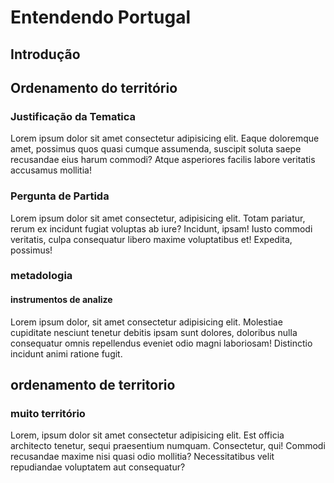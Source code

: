 <!DOCTYPE html>
<html lang="pt-br">
<head>
    <meta charset="UTF-8">
    <meta http-equiv="X-UA-Compatible" content="IE=edge">
    <meta name="viewport" content="width=device-width, initial-scale=1.0">
    <link rel="shortcut icon" href="favicon.ico" type="image/x-icon">
    <title>Paragrafos</title>
</head>
<body>
    <h1>Entendendo Portugal</h1>
    <h2>Introdução</h2>
    <h2>Ordenamento do território</h2>
    <h3>Justificação da Tematica</h3>
    <p>Lorem ipsum dolor sit amet consectetur adipisicing elit. Eaque doloremque amet, possimus quos quasi cumque assumenda, suscipit soluta saepe recusandae eius harum commodi? Atque asperiores facilis labore veritatis accusamus mollitia!</p>
    <h3>Pergunta de Partida</h3>
    <p>Lorem ipsum dolor sit amet consectetur, adipisicing elit. Totam pariatur, rerum ex incidunt fugiat voluptas ab iure? Incidunt, ipsam! Iusto commodi veritatis, culpa consequatur libero maxime voluptatibus et! Expedita, possimus!</p>
    <h3>metadologia</h3>
    <h4>instrumentos de analize</h4>
    <p>Lorem ipsum dolor, sit amet consectetur adipisicing elit. Molestiae cupiditate nesciunt tenetur debitis ipsam sunt dolores, doloribus nulla consequatur omnis repellendus eveniet odio magni laboriosam! Distinctio incidunt animi ratione fugit.</p>
    <h2>ordenamento de territorio</h2>
    <h3>muito território</h3>
    <p>Lorem, ipsum dolor sit amet consectetur adipisicing elit. Est officia architecto tenetur, sequi praesentium numquam. Consectetur, qui! Commodi recusandae maxime nisi quasi odio mollitia? Necessitatibus velit repudiandae voluptatem aut consequatur?</p>
</body>
</html>

